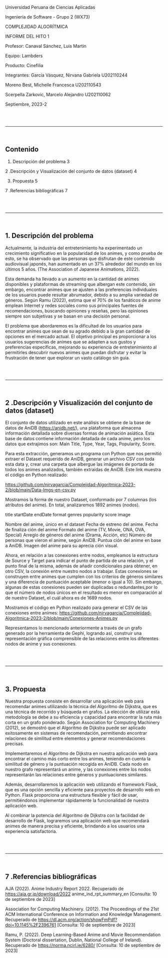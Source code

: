 Universidad Peruana de Ciencias Aplicadas

Ingeniería de Software - Grupo 2 (WX73)

COMPLEJIDAD ALGORÍTMICA

INFORME DEL HITO 1

Profesor: Canaval Sánchez, Luis Martin 

Equipo: Lambders

Producto: Cinefilia


Integrantes:
García Vásquez, Nirvana Gabriela 				U202110244

Moreno Best, Michelle Francesca 				U202110543

Scerpella Zarkovic, Marcelo Alejandro 			U202110062

Septiembre, 2023-2

<br><br>
___
<br>



## Contenido

1. Descripción del problema	3

2 .Descripción y Visualización del conjunto de datos (dataset)	4

3. Propuesta	5

7 .Referencias bibliográficas	7


<br><br>
___
<br>


## 1. Descripción del problema

Actualmente, la industria del entretenimiento ha experimentado un crecimiento significativo en la popularidad de los animes, y como prueba de esto, se ha observado que las personas que disfrutan de este contenido audiovisual japonés, han aumentado en un 37% alrededor del mundo en los últimos 5 años. (The Association of Japanese Animations, 2022).

Esta demanda ha llevado a un aumento en la cantidad de animes disponibles y plataformas de streaming que albergan este contenido, sin embargo, encontrar animes que se ajusten a las preferencias individuales de los usuarios puede resultar abrumador, debido a su amplia variedad de géneros. Según Ramu (2022), estima que el 70% de los fanáticos de anime emplean Internet y redes sociales como sus principales fuentes de recomendaciones, buscando opiniones y reseñas, pero las opiniones siempre son subjetivas y se basan en una decisión personal.

El problema que abordaremos es la dificultad de los usuarios para encontrar animes que sean de su agrado debido a la gran cantidad de opciones en el mercado actual. El objetivo principal es proporcionar a los usuarios sugerencias de animes que se adapten a sus gustos y preferencias específicas, mejorando su experiencia de entretenimiento al permitirles descubrir nuevos animes que puedan disfrutar y evitar la frustración de tener que explorar un vasto catálogo sin guía. 


<br><br>
___
<br>


## 2 .Descripción y Visualización del conjunto de datos (dataset)

El conjunto de datos utilizado en este análisis se obtiene de la base de datos de AniDB (https://anidb.net/), una plataforma que almacena información detallada sobre diversas formas de animación asiática. Esta base de datos contiene información detallada de cada anime, pero los datos que extrajimos son: Main Title, Type, Year, Tags, Popularity, Score.

Para esta extracción, generamos un programa con Python que nos permitió extraer el Dataset requerido de AniDB, generar un archivo CSV con toda esta data y, crear una carpeta que albergue las imágenes de portada de todos los animes analizados, también extraídas de AniDB. Este link muestra el código en Python realizado: 

https://github.com/nirvagarcia/Complejidad-Algoritmica-2023-2/blob/main/Data-Imgs-en-csv.py 

Mostramos la forma de nuestro Dataset, conformado por  7 columnas (los atributos del anime). En total, analizaremos 1892 animes (nodos).

title
startDate
endDate
format
genres
popularity
score
image

Nombre del anime, único en el dataset
Fecha de estreno del anime.
Fecha de finaliza ción del anime
Formato del anime (TV, Movie, ONA, OVA, Special)
Arreglo de géneros del anime (Drama, Acción, etc)
Número de personas que vieron el anime, según AniDB.
Puntua ción del anime en base a AniDB.
Imagen del anime para su aprecia ción visual.


Ahora, en relación a las conexiones entre nodos, empleamos la estructura de Source y Target para indicar el punto de partida de una relación, y el punto final de la misma, además de añadir condicionales para obtener, en otro CSV, la conexión entre nuestro nodos a trabajar. Estas conexiones se construyen entre animes que cumplen con los criterios de géneros similares y una diferencia de puntuación aceptable (menor o igual a 10). Sin embargo, algunas de estas conexiones pueden ser duplicadas o redundantes,por lo que  el número de nodos únicos en el resultado es menor en comparación al de nuestro Dataset, el cuál ahora es de 1689 nodos. 

Mostramos el código en Python realizado para generar el CSV de las conexiones entre animes: https://github.com/nirvagarcia/Complejidad-Algoritmica-2023-2/blob/main/Conexiones-Animes.py 


Representamos lo mencionado anteriormente a través de un grafo generado por la herramienta de Gephi, logrando así, construir una representación gráfica comprensible de las relaciones entre los diferentes nodos de anime y sus conexiones. 



<br><br>
___
<br>


## 3. Propuesta

Nuestra propuesta consiste en desarrollar una aplicación web para recomendar animes utilizando la técnica del Algoritmo de Dijkstra, que es una técnica de recorrido y búsqueda en grafos. La elección de utilizar esta metodología se debe a su eficiencia y capacidad para encontrar la ruta más corta en un grafo ponderado. Según Association for Computing Machinery (2012), se demostró que el Algoritmo de Dijkstra puede ser aplicado exitosamente en sistemas de recomendación, permitiendo encontrar relaciones de similitud entre elementos y generar recomendaciones precisas.

Implementaremos el Algoritmo de Dijkstra en nuestra aplicación web para encontrar el camino más corto entre los animes, teniendo en cuenta la similitud de género y la puntuación recogida en AniDB. Cada nodo en nuestro grafo representará un anime, y las conexiones entre los nodos representarán las relaciones entre géneros y puntuaciones similares.

Además, desarrollaremos la aplicación web utilizando el framework Flask, que es una opción sencilla y eficiente para proyectos de desarrollo web en Python. Flask proporciona una estructura flexible y fácil de usar, permitiéndonos implementar rápidamente la funcionalidad de nuestra aplicación web.

Al combinar la potencia del Algoritmo de Dijkstra con la facilidad de desarrollo de Flask, lograremos una aplicación web que recomendará animes de manera precisa y eficiente, brindando a los usuarios una experiencia satisfactoria.


<br><br>
___
<br>


## 7 .Referencias bibliográficas

AJA (2022). Anime Industry Report 2022. Recuperado de https://aja.gr.jp/download/2022 anime_ind_rpt_summary_en [Consulta: 10 de septiembre de 2023]

Association for Computing Machinery. (2012). The Proceedings of the 21st ACM International Conference on Information and Knowledge Management. Recuperado de https://dl.acm.org/action/showFmPdf?doi=10.1145%2F2396761 [Consulta: 10 de septiembre de 2023]

Ramu, P. (2022). Deep Learning-Based Anime and Movie Recommendation System (Doctoral dissertation, Dublin, National College of Ireland). Recuperado de https://norma.ncirl.ie/6280/  [Consulta: 10 de septiembre de 2023]


